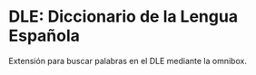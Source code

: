 # DLE: Diccionario de la Lengua Española

Extensión para buscar palabras en el DLE mediante la omnibox.
